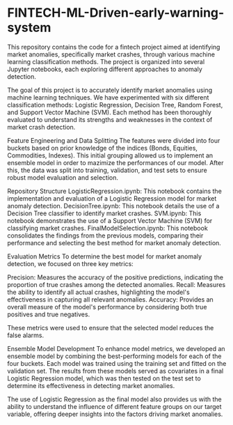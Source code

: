 # FINTECH-ML-Driven-early-warning-system
This repository contains the code for a fintech project aimed at identifying market anomalies, specifically market crashes, through various machine learning classification methods. The project is organized into several Jupyter notebooks, each exploring different approaches to anomaly detection.

The goal of this project is to accurately identify market anomalies using machine learning techniques. We have experimented with six different classification methods: Logistic Regression, Decision Tree, Random Forest, and Support Vector Machine (SVM). Each method has been thoroughly evaluated to understand its strengths and weaknesses in the context of market crash detection.

Feature Engineering and Data Splitting
The features were divided into four buckets based on prior knowledge of the indices (Bonds, Equities, Commodities, Indexes). This initial grouping allowed us to implement an ensemble model in order to mazimize the performances of our model. After this, the data was split into training, validation, and test sets to ensure robust model evaluation and selection.

Repository Structure
LogisticRegression.ipynb: This notebook contains the implementation and evaluation of a Logistic Regression model for market anomaly detection.
DecisionTree.ipynb: This notebook details the use of a Decision Tree classifier to identify market crashes.
SVM.ipynb: This notebook demonstrates the use of a Support Vector Machine (SVM) for classifying market crashes.
FinalModelSelection.ipynb: This notebook consolidates the findings from the previous models, comparing their performance and selecting the best method for market anomaly detection.

Evaluation Metrics
To determine the best model for market anomaly detection, we focused on three key metrics:

Precision: Measures the accuracy of the positive predictions, indicating the proportion of true crashes among the detected anomalies.
Recall: Measures the ability to identify all actual crashes, highlighting the model's effectiveness in capturing all relevant anomalies.
Accuracy: Provides an overall measure of the model's performance by considering both true positives and true negatives.

These metrics were used to ensure that the selected model reduces the false alarms.

Ensemble Model Development
To enhance model metrics, we developed an ensemble model by combining the best-performing models for each of the four buckets. Each model was trained using the training set and fitted on the validation set. The results from these models served as covariates in a final Logistic Regression model, which was then tested on the test set to determine its effectiveness in detecting market anomalies.

The use of Logistic Regression as the final model also provides us with the ability to understand the influence of different feature groups on our target variable, offering deeper insights into the factors driving market anomalies.
